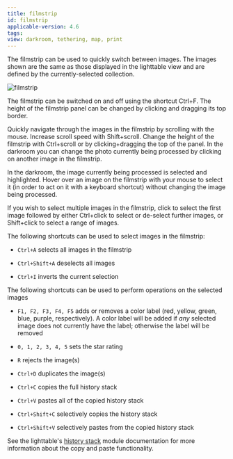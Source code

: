 ```yaml
---
title: filmstrip
id: filmstrip
applicable-version: 4.6
tags: 
view: darkroom, tethering, map, print
---
```


The filmstrip can be used to quickly switch between images. The images shown are the same as those displayed in the lighttable view and are defined by the currently-selected collection.

![filmstrip](./filmstrip/filmstrip.png)

The filmstrip can be switched on and off using the shortcut Ctrl+F. The height of the filmstrip panel can be changed by clicking and dragging its top border.

Quickly navigate through the images in the filmstrip by scrolling with the mouse. Increase scroll speed with Shift+scroll. Change the height of the filmstrip with Ctrl+scroll or by clicking+dragging the top of the panel. In the darkroom you can change the photo currently being processed by clicking on another image in the filmstrip.

In the darkroom, the image currently being processed is selected and highlighted. Hover over an image on the filmstrip with your mouse to select it (in order to act on it with a keyboard shortcut) without changing the image being processed.

If you wish to select multiple images in the filmstrip, click to select the first image followed by either Ctrl+click to select or de-select further images, or Shift+click to select a range of images.

The following shortcuts can be used to select images in the filmstrip:

- `Ctrl+A` selects all images in the filmstrip

- `Ctrl+Shift+A` deselects all images

- `Ctrl+I` inverts the current selection

The following shortcuts can be used to perform operations on the selected images

- `F1, F2, F3, F4, F5` adds or removes a color label (red, yellow, green, blue, purple, respectively). A color label will be added if _any_ selected image does not currently have the label; otherwise the label will be removed

- `0, 1, 2, 3, 4, 5` sets the star rating

- `R` rejects the image(s)

- `Ctrl+D` duplicates the image(s)

- `Ctrl+C` copies the full history stack

- `Ctrl+V` pastes all of the copied history stack

- `Ctrl+Shift+C` selectively copies the history stack

- `Ctrl+Shift+V` selectively pastes from the copied history stack

See the lighttable's [history stack](../lighttable/history-stack.md) module documentation for more information about the copy and paste functionality.
